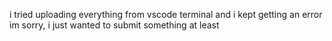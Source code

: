 i tried uploading everything from vscode terminal and i kept getting an error 
im sorry, i just wanted to submit something at least
